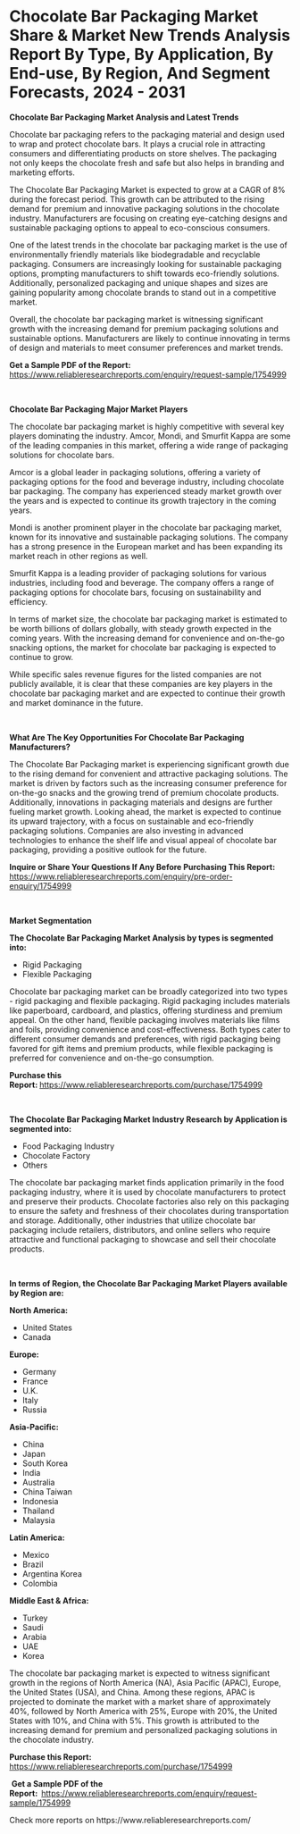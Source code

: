 <p><h1>Chocolate Bar Packaging Market Share & Market New Trends Analysis Report By Type, By Application, By End-use, By Region, And Segment Forecasts, 2024 - 2031</h1></p><p><strong>Chocolate Bar Packaging Market Analysis and Latest Trends</strong></p>
<p><p>Chocolate bar packaging refers to the packaging material and design used to wrap and protect chocolate bars. It plays a crucial role in attracting consumers and differentiating products on store shelves. The packaging not only keeps the chocolate fresh and safe but also helps in branding and marketing efforts.</p><p>The Chocolate Bar Packaging Market is expected to grow at a CAGR of 8% during the forecast period. This growth can be attributed to the rising demand for premium and innovative packaging solutions in the chocolate industry. Manufacturers are focusing on creating eye-catching designs and sustainable packaging options to appeal to eco-conscious consumers.</p><p>One of the latest trends in the chocolate bar packaging market is the use of environmentally friendly materials like biodegradable and recyclable packaging. Consumers are increasingly looking for sustainable packaging options, prompting manufacturers to shift towards eco-friendly solutions. Additionally, personalized packaging and unique shapes and sizes are gaining popularity among chocolate brands to stand out in a competitive market.</p><p>Overall, the chocolate bar packaging market is witnessing significant growth with the increasing demand for premium packaging solutions and sustainable options. Manufacturers are likely to continue innovating in terms of design and materials to meet consumer preferences and market trends.</p></p>
<p><strong>Get a Sample PDF of the Report:&nbsp;</strong> <a href="https://www.reliableresearchreports.com/enquiry/request-sample/1754999">https://www.reliableresearchreports.com/enquiry/request-sample/1754999</a></p>
<p>&nbsp;</p>
<p><strong>Chocolate Bar Packaging Major Market Players</strong></p>
<p><p>The chocolate bar packaging market is highly competitive with several key players dominating the industry. Amcor, Mondi, and Smurfit Kappa are some of the leading companies in this market, offering a wide range of packaging solutions for chocolate bars.</p><p>Amcor is a global leader in packaging solutions, offering a variety of packaging options for the food and beverage industry, including chocolate bar packaging. The company has experienced steady market growth over the years and is expected to continue its growth trajectory in the coming years.</p><p>Mondi is another prominent player in the chocolate bar packaging market, known for its innovative and sustainable packaging solutions. The company has a strong presence in the European market and has been expanding its market reach in other regions as well.</p><p>Smurfit Kappa is a leading provider of packaging solutions for various industries, including food and beverage. The company offers a range of packaging options for chocolate bars, focusing on sustainability and efficiency.</p><p>In terms of market size, the chocolate bar packaging market is estimated to be worth billions of dollars globally, with steady growth expected in the coming years. With the increasing demand for convenience and on-the-go snacking options, the market for chocolate bar packaging is expected to continue to grow.</p><p>While specific sales revenue figures for the listed companies are not publicly available, it is clear that these companies are key players in the chocolate bar packaging market and are expected to continue their growth and market dominance in the future.</p></p>
<p>&nbsp;</p>
<p><strong>What Are The Key Opportunities For Chocolate Bar Packaging Manufacturers?</strong></p>
<p><p>The Chocolate Bar Packaging market is experiencing significant growth due to the rising demand for convenient and attractive packaging solutions. The market is driven by factors such as the increasing consumer preference for on-the-go snacks and the growing trend of premium chocolate products. Additionally, innovations in packaging materials and designs are further fueling market growth. Looking ahead, the market is expected to continue its upward trajectory, with a focus on sustainable and eco-friendly packaging solutions. Companies are also investing in advanced technologies to enhance the shelf life and visual appeal of chocolate bar packaging, providing a positive outlook for the future.</p></p>
<p><strong>Inquire or Share Your Questions If Any Before Purchasing This Report:</strong> <a href="https://www.reliableresearchreports.com/enquiry/pre-order-enquiry/1754999">https://www.reliableresearchreports.com/enquiry/pre-order-enquiry/1754999</a></p>
<p>&nbsp;</p>
<p><strong>Market Segmentation</strong></p>
<p><strong>The Chocolate Bar Packaging Market Analysis by types is segmented into:</strong></p>
<p><ul><li>Rigid Packaging</li><li>Flexible Packaging</li></ul></p>
<p><p>Chocolate bar packaging market can be broadly categorized into two types - rigid packaging and flexible packaging. Rigid packaging includes materials like paperboard, cardboard, and plastics, offering sturdiness and premium appeal. On the other hand, flexible packaging involves materials like films and foils, providing convenience and cost-effectiveness. Both types cater to different consumer demands and preferences, with rigid packaging being favored for gift items and premium products, while flexible packaging is preferred for convenience and on-the-go consumption.</p></p>
<p><strong>Purchase this Report:&nbsp;</strong><a href="https://www.reliableresearchreports.com/purchase/1754999">https://www.reliableresearchreports.com/purchase/1754999</a></p>
<p>&nbsp;</p>
<p><strong>The Chocolate Bar Packaging Market Industry Research by Application is segmented into:</strong></p>
<p><ul><li>Food Packaging Industry</li><li>Chocolate Factory</li><li>Others</li></ul></p>
<p><p>The chocolate bar packaging market finds application primarily in the food packaging industry, where it is used by chocolate manufacturers to protect and preserve their products. Chocolate factories also rely on this packaging to ensure the safety and freshness of their chocolates during transportation and storage. Additionally, other industries that utilize chocolate bar packaging include retailers, distributors, and online sellers who require attractive and functional packaging to showcase and sell their chocolate products.</p></p>
<p>&nbsp;</p>
<p><strong>In terms of Region, the Chocolate Bar Packaging Market Players available by Region are:</strong></p>
<p>
    <p> <strong> North America: </strong>
        <ul>
            <li>United States</li>
            <li>Canada</li>
        </ul>
        </p> 
    <p> <strong> Europe: </strong>
        <ul>
            <li>Germany</li>
            <li>France</li>
            <li>U.K.</li>
            <li>Italy</li>
            <li>Russia</li>
        </ul>
        </p> 
    <p> <strong> Asia-Pacific: </strong>
        <ul>
            <li>China</li>
            <li>Japan</li>
            <li>South Korea</li>
            <li>India</li>
            <li>Australia</li>
            <li>China Taiwan</li>
            <li>Indonesia</li>
            <li>Thailand</li>
            <li>Malaysia</li>
        </ul>
        </p> 
    <p> <strong> Latin America: </strong>
        <ul>
            <li>Mexico</li>
            <li>Brazil</li>
            <li>Argentina Korea</li>
            <li>Colombia</li>
        </ul>
        </p> 
    <p> <strong> Middle East & Africa: </strong>
        <ul>
            <li>Turkey</li>
            <li>Saudi</li>
            <li>Arabia</li>
            <li>UAE</li>
            <li>Korea</li>
        </ul>
    </p>
    </p>
<p><p>The chocolate bar packaging market is expected to witness significant growth in the regions of North America (NA), Asia Pacific (APAC), Europe, the United States (USA), and China. Among these regions, APAC is projected to dominate the market with a market share of approximately 40%, followed by North America with 25%, Europe with 20%, the United States with 10%, and China with 5%. This growth is attributed to the increasing demand for premium and personalized packaging solutions in the chocolate industry.</p></p>
<p><strong>Purchase this Report: </strong><a href="https://www.reliableresearchreports.com/purchase/1754999">https://www.reliableresearchreports.com/purchase/1754999</a></p>
<p>&nbsp;<strong>Get a Sample PDF of the Report:&nbsp;&nbsp;</strong><a href="https://www.reliableresearchreports.com/enquiry/request-sample/1754999">https://www.reliableresearchreports.com/enquiry/request-sample/1754999</a></p>
<p><strong></strong></p>
<p>Check more reports on https://www.reliableresearchreports.com/</p>